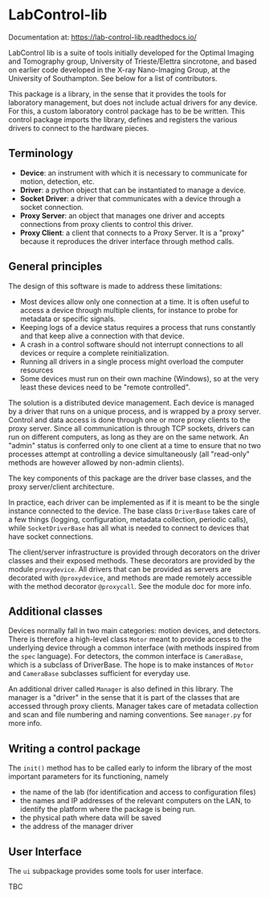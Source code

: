 # LabControl-lib

Documentation at: https://lab-control-lib.readthedocs.io/

LabControl lib is a suite of tools initially developed for the Optimal Imaging and Tomography group, University of Trieste/Elettra sincrotone, and based on earlier code developed in the X-ray Nano-Imaging Group, at the University of Southampton. See below for a list of contributors.

This package is a library, in the sense that it provides the tools for laboratory management, but does not include actual drivers for any device. For this, a custom laboratory control package has to be be written. This control package imports the library, defines and registers the various drivers to connect to the hardware pieces. 

Terminology
-----------
* **Device**: an instrument with which it is necessary to communicate for motion, detection, etc.
* **Driver**: a python object that can be instantiated to manage a device.
* **Socket Driver**: a driver that communicates with a device through a socket connection.
* **Proxy Server**: an object that manages one driver and accepts connections from proxy clients to control this driver.
* **Proxy Client**: a client that connects to a Proxy Server. It is a "proxy" because it reproduces the driver interface through method calls.

General principles
------------------
The design of this software is made to address these limitations:
- Most devices allow only one connection at a time. It is often useful to access a device through multiple clients, for instance to probe for metadata or specific signals.
- Keeping logs of a device status requires a process that runs constantly and that keep alive a connection with that device.
- A crash in a control software should not interrupt connections to all devices or require a complete reinitialization.
- Running all drivers in a single process might overload the computer resources
- Some devices must run on their own machine (Windows), so at the very least these devices need to be "remote controlled".

The solution is a distributed device management. Each device is managed by a driver that runs on a unique process, and is wrapped by a proxy server. Control and data access is done through one or more proxy clients to the proxy server. Since all communication is through TCP sockets, drivers can run on different computers, as long as they are on the same network. An "admin" status is conferred only to one client at a time to ensure that no two processes attempt at controlling a device simultaneously (all "read-only" methods are however allowed by non-admin clients).

The key components of this package are the driver base classes, and the proxy server/client architecture.

In practice, each driver can be implemented as if it is meant to be the single instance connected to the device. The base class `DriverBase` takes care of a few things (logging, configuration, metadata collection, periodic calls), while `SocketDriverBase` has all what is needed to connect to devices that have socket connections.

The client/server infrastructure is provided through decorators on the driver classes and their exposed methods. These decorators are provided by the module `proxydevice`. All drivers that can be provided as servers are decorated with `@proxydevice`, and methods are made remotely accessible with the method decorator `@proxycall`. See the module doc for more info.

Additional classes
------------------
Devices normally fall in two main categories: motion devices, and detectors. There  is therefore a high-level class `Motor` meant to provide access to the underlying device through a common interface (with methods inspired from the `spec` language). For detectors, the common interface is `CameraBase`, which is a subclass of DriverBase. The hope is to make instances of `Motor` and `CameraBase` subclasses sufficient for everyday use. 

An additional driver called `Manager` is also defined in this library. The manager is a "driver" in the sense that it is part of the classes that are accessed through proxy clients. Manager takes care of metadata collection and scan and file numbering and naming conventions. See `manager.py` for more info. 

Writing a control package
-------------------------
The `init()` method has to be called early to inform the library of the most important parameters for its functioning, namely
 * the name of the lab (for identification and access to configuration files)
 * the names and IP addresses of the relevant computers on the LAN, to identify the platform where the package is being run.
 * the physical path where data will be saved
 * the address of the manager driver

User Interface
--------------
The `ui` subpackage provides some tools for user interface. 

TBC
